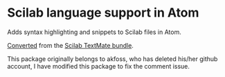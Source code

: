 # Scilab language support in Atom

Adds syntax highlighting and snippets to Scilab files in Atom.

[Converted](http://atom.io/docs/latest/converting-a-text-mate-bundle)
from the [Scilab TextMate bundle](https://github.com/textmate/scilab.tmbundle).

This package originally belongs to akfoss, who has deleted his/her github
account, I have modified this package to fix the comment issue.
